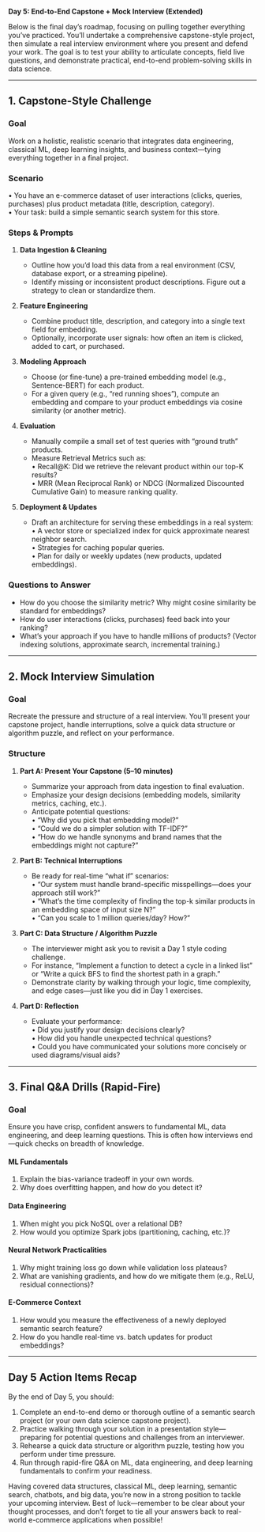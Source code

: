 **Day 5: End-to-End Capstone + Mock Interview (Extended)**

Below is the final day’s roadmap, focusing on pulling together everything you’ve practiced. You’ll undertake a comprehensive capstone-style project, then simulate a real interview environment where you present and defend your work. The goal is to test your ability to articulate concepts, field live questions, and demonstrate practical, end-to-end problem-solving skills in data science.

---

## 1. Capstone-Style Challenge

### Goal

Work on a holistic, realistic scenario that integrates data engineering, classical ML, deep learning insights, and business context—tying everything together in a final project.

### Scenario

• You have an e-commerce dataset of user interactions (clicks, queries, purchases) plus product metadata (title, description, category).  
• Your task: build a simple semantic search system for this store.

### Steps & Prompts

1. **Data Ingestion & Cleaning**

   - Outline how you’d load this data from a real environment (CSV, database export, or a streaming pipeline).
   - Identify missing or inconsistent product descriptions. Figure out a strategy to clean or standardize them.

2. **Feature Engineering**

   - Combine product title, description, and category into a single text field for embedding.
   - Optionally, incorporate user signals: how often an item is clicked, added to cart, or purchased.

3. **Modeling Approach**

   - Choose (or fine-tune) a pre-trained embedding model (e.g., Sentence-BERT) for each product.
   - For a given query (e.g., “red running shoes”), compute an embedding and compare to your product embeddings via cosine similarity (or another metric).

4. **Evaluation**

   - Manually compile a small set of test queries with “ground truth” products.
   - Measure Retrieval Metrics such as:  
     • Recall@K: Did we retrieve the relevant product within our top-K results?  
     • MRR (Mean Reciprocal Rank) or NDCG (Normalized Discounted Cumulative Gain) to measure ranking quality.

5. **Deployment & Updates**
   - Draft an architecture for serving these embeddings in a real system:  
     • A vector store or specialized index for quick approximate nearest neighbor search.  
     • Strategies for caching popular queries.  
     • Plan for daily or weekly updates (new products, updated embeddings).

### Questions to Answer

- How do you choose the similarity metric? Why might cosine similarity be standard for embeddings?
- How do user interactions (clicks, purchases) feed back into your ranking?
- What’s your approach if you have to handle millions of products? (Vector indexing solutions, approximate search, incremental training.)

---

## 2. Mock Interview Simulation

### Goal

Recreate the pressure and structure of a real interview. You’ll present your capstone project, handle interruptions, solve a quick data structure or algorithm puzzle, and reflect on your performance.

### Structure

1. **Part A: Present Your Capstone (5–10 minutes)**

   - Summarize your approach from data ingestion to final evaluation.
   - Emphasize your design decisions (embedding models, similarity metrics, caching, etc.).
   - Anticipate potential questions:  
     • “Why did you pick that embedding model?”  
     • “Could we do a simpler solution with TF-IDF?”  
     • “How do we handle synonyms and brand names that the embeddings might not capture?”

2. **Part B: Technical Interruptions**

   - Be ready for real-time “what if” scenarios:  
     • “Our system must handle brand-specific misspellings—does your approach still work?”  
     • “What’s the time complexity of finding the top-k similar products in an embedding space of input size N?”  
     • “Can you scale to 1 million queries/day? How?”

3. **Part C: Data Structure / Algorithm Puzzle**

   - The interviewer might ask you to revisit a Day 1 style coding challenge.
   - For instance, “Implement a function to detect a cycle in a linked list” or “Write a quick BFS to find the shortest path in a graph.”
   - Demonstrate clarity by walking through your logic, time complexity, and edge cases—just like you did in Day 1 exercises.

4. **Part D: Reflection**
   - Evaluate your performance:  
     • Did you justify your design decisions clearly?  
     • How did you handle unexpected technical questions?  
     • Could you have communicated your solutions more concisely or used diagrams/visual aids?

---

## 3. Final Q&A Drills (Rapid-Fire)

### Goal

Ensure you have crisp, confident answers to fundamental ML, data engineering, and deep learning questions. This is often how interviews end—quick checks on breadth of knowledge.

#### ML Fundamentals

1. Explain the bias-variance tradeoff in your own words.
2. Why does overfitting happen, and how do you detect it?

#### Data Engineering

1. When might you pick NoSQL over a relational DB?
2. How would you optimize Spark jobs (partitioning, caching, etc.)?

#### Neural Network Practicalities

1. Why might training loss go down while validation loss plateaus?
2. What are vanishing gradients, and how do we mitigate them (e.g., ReLU, residual connections)?

#### E-Commerce Context

1. How would you measure the effectiveness of a newly deployed semantic search feature?
2. How do you handle real-time vs. batch updates for product embeddings?

---

## Day 5 Action Items Recap

By the end of Day 5, you should:

1. Complete an end-to-end demo or thorough outline of a semantic search project (or your own data science capstone project).
2. Practice walking through your solution in a presentation style—preparing for potential questions and challenges from an interviewer.
3. Rehearse a quick data structure or algorithm puzzle, testing how you perform under time pressure.
4. Run through rapid-fire Q&A on ML, data engineering, and deep learning fundamentals to confirm your readiness.

Having covered data structures, classical ML, deep learning, semantic search, chatbots, and big data, you’re now in a strong position to tackle your upcoming interview. Best of luck—remember to be clear about your thought processes, and don’t forget to tie all your answers back to real-world e-commerce applications when possible!

